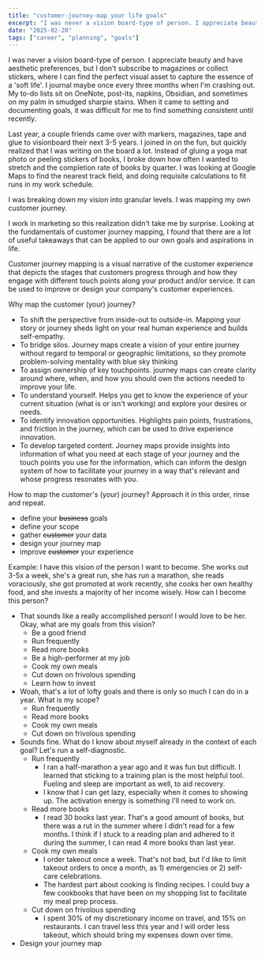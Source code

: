 ```yaml
---
title: "customer-journey-map your life goals"
excerpt: "I was never a vision board-type of person. I appreciate beauty and have aesthetic preferences, but I don't subscribe to magazines or collect stickers, where I can find the perfect visual asset to capture the essence of a 'soft life'. I journal maybe once every three months when I'm crashing out. My to-do lists sit on OneNote, post-its, napkins, Obsidian, and sometimes on my palm in smudged sharpie stains. When it came to setting and documenting goals, it was difficult for me to find something consistent until recently..."
date: "2025-02-20"
tags: ["career", "planning", "goals"]
---
```


I was never a vision board-type of person. I appreciate beauty and have aesthetic preferences, but I don't subscribe to magazines or collect stickers, where I can find the perfect visual asset to capture the essence of a 'soft life'. I journal maybe once every three months when I'm crashing out. My to-do lists sit on OneNote, post-its, napkins, Obsidian, and sometimes on my palm in smudged sharpie stains. When it came to setting and documenting goals, it was difficult for me to find something consistent until recently.

Last year, a couple friends came over with markers, magazines, tape and glue to visionboard their next 3-5 years. I joined in on the fun, but quickly realized that I was writing on the board a lot. Instead of gluing a yoga mat photo or peeling stickers of books, I broke down how often I wanted to stretch and the completion rate of books by quarter. I was looking at Google Maps to find the nearest track field, and doing requisite calculations to fit runs in my work schedule. 

I was breaking down my vision into granular levels. I was mapping my own customer journey.

I work in marketing so this realization didn't take me by surprise. Looking at the fundamentals of customer journey mapping, I found that there are a lot of useful takeaways that can be applied to our own goals and aspirations in life.

Customer journey mapping is a visual narrative of the customer experience that depicts the stages that customers progress through and how they engage with different touch points along your product and/or service. It can be used to improve or design your company's customer experiences.

Why map the customer (your) journey?

- To shift the perspective from inside-out to outside-in. Mapping your story or journey sheds light on your real human experience and builds self-empathy.
- To bridge silos. Journey maps create a vision of your entire journey without regard to temporal or geographic limitations, so they promote problem-solving mentality with blue sky thinking 
- To assign ownership of key touchpoints. journey maps can create clarity around where, when, and how you should own the actions needed to improve your life.
- To understand yourself. Helps you get to know the experience of your current situation (what is or isn't working) and explore your desires or needs.
- To identify innovation opportunities. Highlights pain points, frustrations, and friction in the journey, which can be used to drive experience innovation.
- To develop targeted content. Journey maps provide insights into information of what you need at each stage of your journey and the touch points you use for the information, which can inform the design system of how to facilitate your journey in a way that's relevant and whose progress resonates with you.

How to map the customer's (your) journey? Approach it in this order, rinse and repeat. 
- define your ~~business~~ goals
- define your scope
- gather ~~customer~~ your data
- design your journey map
- improve ~~customer~~ your experience

Example: I have this vision of the person I want to become. She works out 3-5x a week, she's a great run, she has run a marathon, she reads voraciously, she got promoted at work recently, she cooks her own healthy food, and she invests a majority of her income wisely. How can I become this person?
- That sounds like a really accomplished person! I would love to be her. Okay, what are my goals from this vision?
	- Be a good friend
	- Run frequently
	- Read more books
	- Be a high-performer at my job
	- Cook my own meals
	- Cut down on frivolous spending
	- Learn how to invest
- Woah, that's a lot of lofty goals and there is only so much I can do in a year. What is my scope? 
	- Run frequently
	- Read more books
	- Cook my own meals
	- Cut down on frivolous spending
- Sounds fine. What do I know about myself already in the context of each goal? Let's run a self-diagnostic.
	- Run frequently
		- I ran a half-marathon a year ago and it was fun but difficult. I learned that sticking to a training plan is the most helpful tool. Fueling and sleep are important as well, to aid recovery. 
		- I know that I can get lazy, especially when it comes to showing up. The activation energy is something I'll need to work on.
	- Read more books
		- I read 30 books last year. That's a good amount of books, but there was a rut in the summer where I didn't read for a few months. I think if I stuck to a reading plan and adhered to it during the summer, I can read 4 more books than last year.
	- Cook my own meals
		- I order takeout once a week. That's not bad, but I'd like to limit takeout orders to once a month, as 1) emergencies or 2) self-care celebrations. 
		- The hardest part about cooking is finding recipes. I could buy a few cookbooks that have been on my shopping list to facilitate my meal prep process.
	- Cut down on frivolous spending
		- I spent 30% of my discretionary income on travel, and 15% on restaurants. I can travel less this year and I will order less takeout, which should bring my expenses down over time.
- Design your journey map